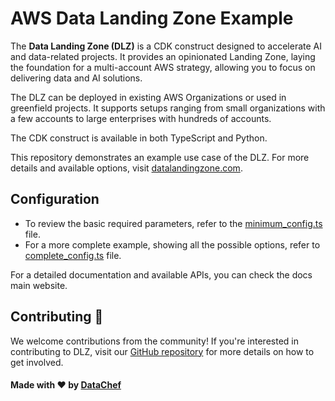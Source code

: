 # AWS Data Landing Zone Example

The **Data Landing Zone (DLZ)** is a CDK construct designed to accelerate AI 
and data-related projects. It provides an opinionated Landing Zone, laying 
the foundation for a multi-account AWS strategy, allowing you to focus on 
delivering data and AI solutions.

The DLZ can be deployed in existing AWS Organizations or used in greenfield 
projects. It supports setups ranging from small organizations with a few 
accounts to large enterprises with hundreds of accounts.

The CDK construct is available in both TypeScript and Python.

This repository demonstrates an example use case of the DLZ. For more 
details and available options, visit [datalandingzone.com](https://datalandingzone.com).

## Configuration

- To review the basic required parameters, refer to the [minimum_config.ts](./bin/minimum_config.ts) file.
- For a more complete example, showing all the possible options,
refer to [complete_config.ts](./bin/complete_config.ts) file.

For a detailed documentation and available APIs, you can check the docs main website.

## Contributing 🤝

We welcome contributions from the community! If you're interested in 
contributing to DLZ, visit our [GitHub repository](https://github.com/DataChefHQ/recipes_data-landing-zone_data-landing-zone) 
for more details on how to get involved.

#### Made with ❤️ by [DataChef](https://datachef.co)